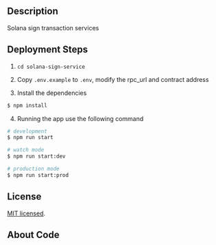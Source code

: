 ## Description

Solana sign transaction services

## Deployment Steps
1. `cd solana-sign-service`

2. Copy `.env.example` to `.env`, modify the rpc_url and contract address

3. Install the dependencies
```bash
$ npm install
```

4. Running the app use the following command

```bash
# development
$ npm run start

# watch mode
$ npm run start:dev

# production mode
$ npm run start:prod
```

## License

[MIT licensed](LICENSE).

## About Code


